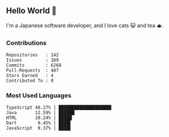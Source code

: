 ## Hello World 👋

I'm a Japanese software developer, and I love cats 😺 and tea 🫖.

### Contributions

    Repositories   : 142
    Issues         : 169
    Commits        : 6268
    Pull-Requests  : 487
    Stars Earned   : 4
    Contributed To : 0

### Most Used Languages

    TypeScript 40.27% | ████████████████████
    Java       12.59% | ██████
    HTML       10.24% | █████
    Dart        9.45% | ████▌
    JavaScript  9.37% | ████▌

